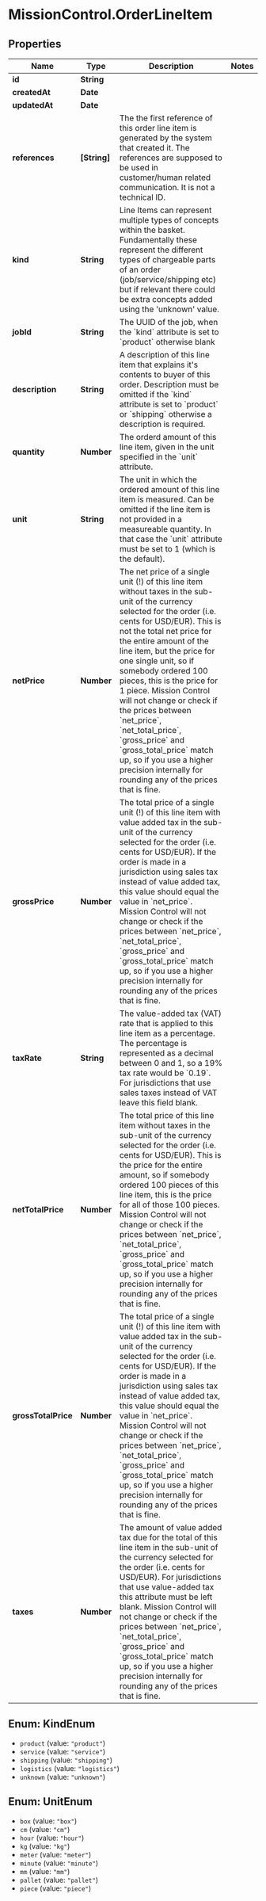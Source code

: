 # MissionControl.OrderLineItem

## Properties
Name | Type | Description | Notes
------------ | ------------- | ------------- | -------------
**id** | **String** |  | 
**createdAt** | **Date** |  | 
**updatedAt** | **Date** |  | 
**references** | **[String]** | The the first reference of this order line item is generated by the system that created it. The references are supposed to be used in customer/human related communication. It is not a technical ID. | 
**kind** | **String** | Line Items can represent multiple types of concepts within the basket. Fundamentally these represent the different types of chargeable parts of an order (job/service/shipping etc) but if relevant there could be extra concepts added using the &#x27;unknown&#x27; value. | 
**jobId** | **String** | The UUID of the job, when the &#x60;kind&#x60; attribute is set to &#x60;product&#x60; otherwise blank | 
**description** | **String** | A description of this line item that explains it&#x27;s contents to buyer of this order. Description must be omitted if the &#x60;kind&#x60; attribute is set to &#x60;product&#x60; or &#x60;shipping&#x60; otherwise a description is required. | 
**quantity** | **Number** | The orderd amount of this line item, given in the unit specified in the &#x60;unit&#x60; attribute. | 
**unit** | **String** | The unit in which the ordered amount of this line item is measured. Can be omitted if the line item is not provided in a measureable quantity. In that case the &#x60;unit&#x60; attribute must be set to 1 (which is the default). | 
**netPrice** | **Number** | The net price of a single unit (!) of this line item without taxes in the sub-unit of the currency selected for the order (i.e. cents for USD/EUR). This is not the total net price for the entire amount of the line item, but the price for one single unit, so if somebody ordered 100 pieces, this is the price for 1 piece. Mission Control will not change or check if the prices between &#x60;net_price&#x60;, &#x60;net_total_price&#x60;, &#x60;gross_price&#x60; and &#x60;gross_total_price&#x60; match up, so if you use a higher precision internally for rounding any of the prices that is fine. | 
**grossPrice** | **Number** | The total price of a single unit (!) of this line item with value added tax in the sub-unit of the currency selected for the order (i.e. cents for USD/EUR). If the order is made in a jurisdiction using sales tax instead of value added tax, this value should equal the value in &#x60;net_price&#x60;. Mission Control will not change or check if the prices between &#x60;net_price&#x60;, &#x60;net_total_price&#x60;, &#x60;gross_price&#x60; and &#x60;gross_total_price&#x60; match up, so if you use a higher precision internally for rounding any of the prices that is fine. | 
**taxRate** | **String** | The value-added tax (VAT) rate that is applied to this line item as a percentage. The percentage is represented as a decimal between 0 and 1, so a 19% tax rate would be &#x60;0.19&#x60;. For jurisdictions that use sales taxes instead of VAT leave this field blank. | 
**netTotalPrice** | **Number** | The total price of this line item without taxes in the sub-unit of the currency selected for the order (i.e. cents for USD/EUR). This is the price for the entire amount, so if somebody ordered 100 pieces of this line item, this is the price for all of those 100 pieces. Mission Control will not change or check if the prices between &#x60;net_price&#x60;, &#x60;net_total_price&#x60;, &#x60;gross_price&#x60; and &#x60;gross_total_price&#x60; match up, so if you use a higher precision internally for rounding any of the prices that is fine. | 
**grossTotalPrice** | **Number** | The total price of a single unit (!) of this line item with value added tax in the sub-unit of the currency selected for the order (i.e. cents for USD/EUR). If the order is made in a jurisdiction using sales tax instead of value added tax, this value should equal the value in &#x60;net_price&#x60;. Mission Control will not change or check if the prices between &#x60;net_price&#x60;, &#x60;net_total_price&#x60;, &#x60;gross_price&#x60; and &#x60;gross_total_price&#x60; match up, so if you use a higher precision internally for rounding any of the prices that is fine. | 
**taxes** | **Number** | The amount of value added tax due for the total of this line item in the sub-unit of the currency selected for the order (i.e. cents for USD/EUR). For jurisdictions that use value-added tax this attribute must be left blank. Mission Control will not change or check if the prices between &#x60;net_price&#x60;, &#x60;net_total_price&#x60;, &#x60;gross_price&#x60; and &#x60;gross_total_price&#x60; match up, so if you use a higher precision internally for rounding any of the prices that is fine. | 

<a name="KindEnum"></a>
## Enum: KindEnum

* `product` (value: `"product"`)
* `service` (value: `"service"`)
* `shipping` (value: `"shipping"`)
* `logistics` (value: `"logistics"`)
* `unknown` (value: `"unknown"`)


<a name="UnitEnum"></a>
## Enum: UnitEnum

* `box` (value: `"box"`)
* `cm` (value: `"cm"`)
* `hour` (value: `"hour"`)
* `kg` (value: `"kg"`)
* `meter` (value: `"meter"`)
* `minute` (value: `"minute"`)
* `mm` (value: `"mm"`)
* `pallet` (value: `"pallet"`)
* `piece` (value: `"piece"`)

